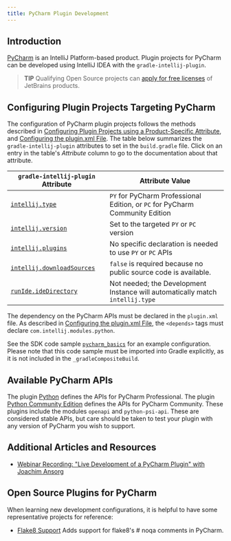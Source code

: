 ```yaml
---
title: PyCharm Plugin Development
---
```

<!-- Copyright 2000-2020 JetBrains s.r.o. and other contributors. Use of this source code is governed by the Apache 2.0 license that can be found in the LICENSE file. -->

## Introduction
[PyCharm](https://www.jetbrains.com/pycharm/) is an IntelliJ Platform-based product.
Plugin projects for PyCharm can be developed using IntelliJ IDEA with the `gradle-intellij-plugin`.

> **TIP** Qualifying Open Source projects can [apply for free licenses](https://www.jetbrains.com/community/opensource/) of JetBrains products.

## Configuring Plugin Projects Targeting PyCharm
The configuration of PyCharm plugin projects follows the methods described in [Configuring Plugin Projects using a Product-Specific Attribute](dev_alternate_products.md#configuring-plugin-projects-using-a-product-specific-attribute), and [Configuring the plugin.xml File](dev_alternate_products.md#configuring-pluginxml).
The table below summarizes the `gradle-intellij-plugin` attributes to set in the `build.gradle` file.
Click on an entry in the table's *Attribute* column to go to the documentation about that attribute.

| `gradle-intellij-plugin` Attribute | Attribute Value |
|-----------|-------|
| [`intellij.type`](https://github.com/JetBrains/gradle-intellij-plugin/blob/master/README.md#intellij-platform-properties) | `PY` for PyCharm Professional Edition, or `PC` for PyCharm Community Edition |
| [`intellij.version`](https://github.com/JetBrains/gradle-intellij-plugin/blob/master/README.md#intellij-platform-properties) | Set to the targeted `PY` or `PC` version |
| [`intellij.plugins`](https://github.com/JetBrains/gradle-intellij-plugin/blob/master/README.md#intellij-platform-properties) | No specific declaration is needed to use `PY` or `PC` APIs |
| [`intellij.downloadSources`](https://github.com/JetBrains/gradle-intellij-plugin/blob/master/README.md#intellij-platform-properties) | `false` is required because no public source code is available. |
| [`runIde.ideDirectory`](https://github.com/JetBrains/gradle-intellij-plugin/blob/master/README.md#running-dsl) | Not needed; the Development Instance will automatically match `intellij.type` |

The dependency on the PyCharm APIs must be declared in the `plugin.xml` file.
As described in [Configuring the plugin.xml File](dev_alternate_products.md#configuring-pluginxml), the `<depends>` tags must declare `com.intellij.modules.python`.

See the SDK code sample [`pycharm_basics`](https://github.com/JetBrains/intellij-sdk-code-samples/tree/master/product_specific/pycharm_basics/) for an example configuration.
Please note that this code sample must be imported into Gradle explicitly, as it is not included in the `_gradleCompositeBuild`.

## Available PyCharm APIs
The plugin [Python](https://plugins.jetbrains.com/plugin/631-python) defines the APIs for PyCharm Professional.
The plugin [Python Community Edition](https://plugins.jetbrains.com/plugin/7322-python-community-edition) defines the APIs for PyCharm Community.
These plugins include the modules `openapi` and `python-psi-api`.
These are considered stable APIs, but care should be taken to test your plugin with any version of PyCharm you wish to support.

## Additional Articles and Resources
* [Webinar Recording: "Live Development of a PyCharm Plugin" with Joachim Ansorg](https://blog.jetbrains.com/pycharm/2019/01/webinar-recording-live-development-of-a-pycharm-plugin-with-joachim-ansorg/) 

## Open Source Plugins for PyCharm
When learning new development configurations, it is helpful to have some representative projects for reference:
* [Flake8 Support](https://github.com/jansorg/pycharm-flake8) Adds support for flake8's # noqa comments in PyCharm.
